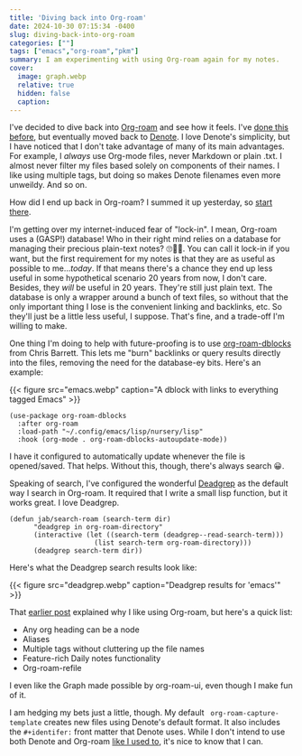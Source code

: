 ```yaml
---
title: 'Diving back into Org-roam'
date: 2024-10-30 07:15:34 -0400
slug: diving-back-into-org-roam
categories: [""]
tags: ["emacs","org-roam","pkm"]
summary: I am experimenting with using Org-roam again for my notes.
cover: 
  image: graph.webp
  relative: true
  hidden: false
  caption: 
---
```


I've decided to dive back into [Org-roam](https://orgroam.com) and see how it feels. I've [done this before](/2023/03/back-to-org-roam/), but eventually moved back to [Denote](https://protesilaos.com/emacs/denote). I love Denote's simplicity, but I have noticed that I don't take advantage of many of its main advantages. For example, I _always_ use Org-mode files, never Markdown or plain .txt. I almost never filter my files based solely on components of their names. I like using multiple tags, but doing so makes Denote filenames even more unweildy. And so on.

How did I end up back in Org-roam? I summed it up yesterday, so [start there](/journal/2024/10/29/today/#round-and-round-with-roam-and-friends).

I'm getting over my internet-induced fear of "lock-in". I mean, Org-roam uses a (GASP!) database! Who in their right mind relies on a database for managing their precious plain-text notes? 🙄🙋‍♂️. You can call it lock-in if you want, but the first requirement for my notes is that they are as useful as possible to me..._today_. If that means there's a chance they end up less useful in some hypothetical scenario 20 years from now, I don't care. Besides, they _will_ be useful in 20 years. They're still just plain text. The database is only a wrapper around a bunch of text files, so without that the only important thing I lose is the convenient linking and backlinks, etc. So they'll just be a little less useful, I suppose. That's fine, and a trade-off I'm willing to make.

One thing I'm doing to help with future-proofing is to use [org-roam-dblocks](https://github.com/chrisbarrett/nursery/blob/main/lisp/org-roam-dblocks.el) from Chris Barrett. This lets me "burn" backlinks or query results directly into the files, removing the need for the database-ey bits. Here's an example:


{{< figure src="emacs.webp" caption="A dblock with links to everything tagged Emacs" >}}

```emacs-lisp
(use-package org-roam-dblocks
  :after org-roam
  :load-path "~/.config/emacs/lisp/nursery/lisp"
  :hook (org-mode . org-roam-dblocks-autoupdate-mode))
```

I have it configured to automatically update whenever the file is opened/saved. That helps. Without this, though, there's always search 😀.

Speaking of search, I've configured the wonderful [Deadgrep](https://github.com/Wilfred/deadgrep) as the default way I search in Org-roam. It required that I write a small lisp function, but it works great. I love Deadgrep.

```emacs-lisp
(defun jab/search-roam (search-term dir)
      "deadgrep in org-roam-directory"
      (interactive (let ((search-term (deadgrep--read-search-term)))
                     (list search-term org-roam-directory)))
      (deadgrep search-term dir))
```


Here's what the Deadgrep search results look like:

{{< figure src="deadgrep.webp" caption="Deadgrep results for 'emacs'" >}}

That [earlier post](/2023/03/back-to-org-roam/) explained why I like using Org-roam, but here's a quick list:

- Any org heading can be a node
- Aliases
- Multiple tags without cluttering up the file names
- Feature-rich Daily notes functionality
- Org-roam-refile

I even like the Graph made possible by org-roam-ui, even though I make fun of it.

I am hedging my bets just a little, though. My default ` org-roam-capture-template` creates new files using Denote's default format. It also includes the `#+identifer:` front matter that Denote uses. While I don't intend to use both Denote and Org-roam [like I used to](/2023/08/using-both-denote-and-org-roam/), it's nice to know that I can.






